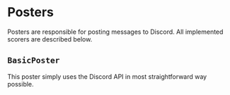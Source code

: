 # Posters

Posters are responsible for posting messages to Discord.
All implemented scorers are described below.

## `BasicPoster`

This poster simply uses the Discord API in most straightforward way possible.
